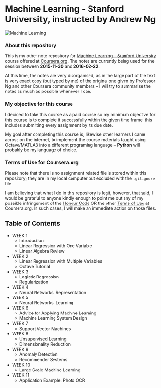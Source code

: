 Machine Learning - Stanford University, instructed by Andrew Ng
===============================================================

![Machine Learning](https://coursera.s3.amazonaws.com/topics/ml/large-icon.png)

### About this repository

This is my other note repository for [Machine Learning - Stanford University](https://www.coursera.org/learn/machine-learning) course offered at [Coursera.org](https://www.coursera.org/). The notes are currently being used for the session between **2015-11-30** and **2016-02-22**.

At this time, the notes are very disorganised, as in the large part of the text is very exact copy (but typed by me) of the original one given by Professor Ng and other Coursera community members – I will try to summarise the notes as much as possible whenever I can.

### My objective for this course

I decided to take this course as a paid course so my minimum objective for this course is to complete it successfully within the given time frame; this includes submitting every assignment by its due date.

My goal after completing this course is, likewise other learners I came across on the internet, to implement the course materials taught using Octave/MATLAB into a different programing language – **Python** will probably be my language of choice.

### Terms of Use for Coursera.org

Please note that there is no assignment related file is stored within this repository; they are in my local computer but excluded with the `.gitignore` file.

I am believing that what I do in this repository is legit, however, that said, I would be grateful to anyone kindly enough to point me out any of my possible infringement of the [Honour Code](https://www.coursera.org/about/terms/honorcode) OR the other [Terms of Use](https://www.coursera.org/about/terms) at Coursera.org. In such cases, I will make an immediate action on those files.

Table of Contents
-----------------

- WEEK 1
    - Introduction
    - Linear Regression with One Variable
    - Linear Algebra Review
- WEEK 2
    - Linear Regression with Multiple Variables
    - Octave Tutorial
- WEEK 3
    - Logistic Regression
    - Regularization
- WEEK 4
    - Neural Networks: Representation
- WEEK 5
    - Neural Networks: Learning
- WEEK 6
    - Advice for Applying Machine Learning
    - Machine Learning System Design
- WEEK 7
    - Support Vector Machines
- WEEK 8
    - Unsupervised Learning
    - Dimensionality Reduction
- WEEK 9
    - Anomaly Detection
    - Recommender Systems
- WEEK 10
    - Large Scale Machine Learning
- WEEK 11
    - Application Example: Photo OCR

